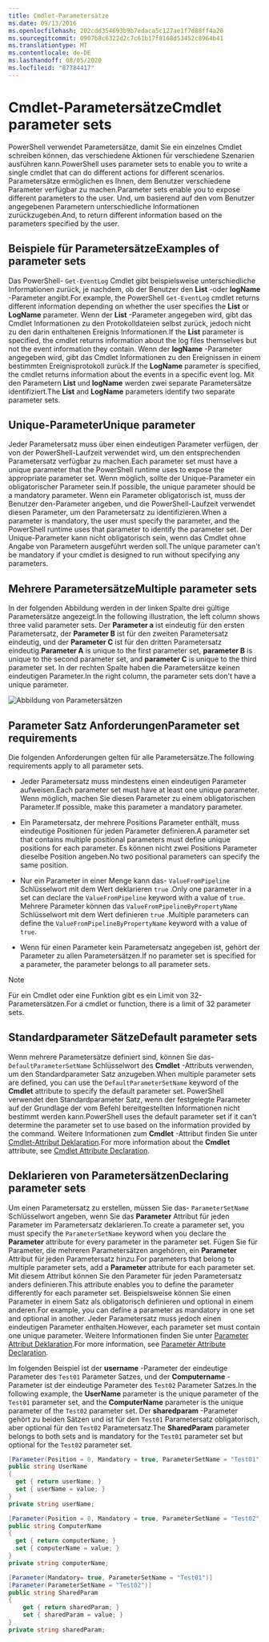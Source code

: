 ```yaml
---
title: Cmdlet-Parametersätze
ms.date: 09/13/2016
ms.openlocfilehash: 202cdd354693b9b7edaca5c127ae1f7d88ff4a28
ms.sourcegitcommit: 0907b8c6322d2c7c61b17f8168d53452c8964b41
ms.translationtype: MT
ms.contentlocale: de-DE
ms.lasthandoff: 08/05/2020
ms.locfileid: "87784417"
---
```

# <a name="cmdlet-parameter-sets"></a><span data-ttu-id="970c7-102">Cmdlet-Parametersätze</span><span class="sxs-lookup"><span data-stu-id="970c7-102">Cmdlet parameter sets</span></span>

<span data-ttu-id="970c7-103">PowerShell verwendet Parametersätze, damit Sie ein einzelnes Cmdlet schreiben können, das verschiedene Aktionen für verschiedene Szenarien ausführen kann.</span><span class="sxs-lookup"><span data-stu-id="970c7-103">PowerShell uses parameter sets to enable you to write a single cmdlet that can do different actions for different scenarios.</span></span> <span data-ttu-id="970c7-104">Parametersätze ermöglichen es Ihnen, dem Benutzer verschiedene Parameter verfügbar zu machen.</span><span class="sxs-lookup"><span data-stu-id="970c7-104">Parameter sets enable you to expose different parameters to the user.</span></span> <span data-ttu-id="970c7-105">Und, um basierend auf den vom Benutzer angegebenen Parametern unterschiedliche Informationen zurückzugeben.</span><span class="sxs-lookup"><span data-stu-id="970c7-105">And, to return different information based on the parameters specified by the user.</span></span>

## <a name="examples-of-parameter-sets"></a><span data-ttu-id="970c7-106">Beispiele für Parametersätze</span><span class="sxs-lookup"><span data-stu-id="970c7-106">Examples of parameter sets</span></span>

<span data-ttu-id="970c7-107">Das PowerShell- `Get-EventLog` Cmdlet gibt beispielsweise unterschiedliche Informationen zurück, je nachdem, ob der Benutzer den **List** -oder **logName** -Parameter angibt.</span><span class="sxs-lookup"><span data-stu-id="970c7-107">For example, the PowerShell `Get-EventLog` cmdlet returns different information depending on whether the user specifies the **List** or **LogName** parameter.</span></span> <span data-ttu-id="970c7-108">Wenn der **List** -Parameter angegeben wird, gibt das Cmdlet Informationen zu den Protokolldateien selbst zurück, jedoch nicht zu den darin enthaltenen Ereignis Informationen.</span><span class="sxs-lookup"><span data-stu-id="970c7-108">If the **List** parameter is specified, the cmdlet returns information about the log files themselves but not the event information they contain.</span></span> <span data-ttu-id="970c7-109">Wenn der **logName** -Parameter angegeben wird, gibt das Cmdlet Informationen zu den Ereignissen in einem bestimmten Ereignisprotokoll zurück.</span><span class="sxs-lookup"><span data-stu-id="970c7-109">If the **LogName** parameter is specified, the cmdlet returns information about the events in a specific event log.</span></span> <span data-ttu-id="970c7-110">Mit den Parametern **List** und **logName** werden zwei separate Parametersätze identifiziert.</span><span class="sxs-lookup"><span data-stu-id="970c7-110">The **List** and **LogName** parameters identify two separate parameter sets.</span></span>

## <a name="unique-parameter"></a><span data-ttu-id="970c7-111">Unique-Parameter</span><span class="sxs-lookup"><span data-stu-id="970c7-111">Unique parameter</span></span>

<span data-ttu-id="970c7-112">Jeder Parametersatz muss über einen eindeutigen Parameter verfügen, der von der PowerShell-Laufzeit verwendet wird, um den entsprechenden Parametersatz verfügbar zu machen.</span><span class="sxs-lookup"><span data-stu-id="970c7-112">Each parameter set must have a unique parameter that the PowerShell runtime uses to expose the appropriate parameter set.</span></span> <span data-ttu-id="970c7-113">Wenn möglich, sollte der Unique-Parameter ein obligatorischer Parameter sein.</span><span class="sxs-lookup"><span data-stu-id="970c7-113">If possible, the unique parameter should be a mandatory parameter.</span></span> <span data-ttu-id="970c7-114">Wenn ein Parameter obligatorisch ist, muss der Benutzer den-Parameter angeben, und die PowerShell-Laufzeit verwendet diesen Parameter, um den Parametersatz zu identifizieren.</span><span class="sxs-lookup"><span data-stu-id="970c7-114">When a parameter is mandatory, the user must specify the parameter, and the PowerShell runtime uses that parameter to identify the parameter set.</span></span> <span data-ttu-id="970c7-115">Der Unique-Parameter kann nicht obligatorisch sein, wenn das Cmdlet ohne Angabe von Parametern ausgeführt werden soll.</span><span class="sxs-lookup"><span data-stu-id="970c7-115">The unique parameter can't be mandatory if your cmdlet is designed to run without specifying any parameters.</span></span>

## <a name="multiple-parameter-sets"></a><span data-ttu-id="970c7-116">Mehrere Parametersätze</span><span class="sxs-lookup"><span data-stu-id="970c7-116">Multiple parameter sets</span></span>

<span data-ttu-id="970c7-117">In der folgenden Abbildung werden in der linken Spalte drei gültige Parametersätze angezeigt.</span><span class="sxs-lookup"><span data-stu-id="970c7-117">In the following illustration, the left column shows three valid parameter sets.</span></span> <span data-ttu-id="970c7-118">Der **Parameter a** ist eindeutig für den ersten Parametersatz, der **Parameter B** ist für den zweiten Parametersatz eindeutig, und der **Parameter C** ist für den dritten Parametersatz eindeutig.</span><span class="sxs-lookup"><span data-stu-id="970c7-118">**Parameter A** is unique to the first parameter set, **parameter B** is unique to the second parameter set, and **parameter C** is unique to the third parameter set.</span></span> <span data-ttu-id="970c7-119">In der rechten Spalte haben die Parametersätze keinen eindeutigen Parameter.</span><span class="sxs-lookup"><span data-stu-id="970c7-119">In the right column, the parameter sets don't have a unique parameter.</span></span>

![Abbildung von Parametersätzen](media/cmdlet-parameter-sets/ps-parametersets.gif)

## <a name="parameter-set-requirements"></a><span data-ttu-id="970c7-121">Parameter Satz Anforderungen</span><span class="sxs-lookup"><span data-stu-id="970c7-121">Parameter set requirements</span></span>

<span data-ttu-id="970c7-122">Die folgenden Anforderungen gelten für alle Parametersätze.</span><span class="sxs-lookup"><span data-stu-id="970c7-122">The following requirements apply to all parameter sets.</span></span>

- <span data-ttu-id="970c7-123">Jeder Parametersatz muss mindestens einen eindeutigen Parameter aufweisen.</span><span class="sxs-lookup"><span data-stu-id="970c7-123">Each parameter set must have at least one unique parameter.</span></span> <span data-ttu-id="970c7-124">Wenn möglich, machen Sie diesen Parameter zu einem obligatorischen Parameter.</span><span class="sxs-lookup"><span data-stu-id="970c7-124">If possible, make this parameter a mandatory parameter.</span></span>

- <span data-ttu-id="970c7-125">Ein Parametersatz, der mehrere Positions Parameter enthält, muss eindeutige Positionen für jeden Parameter definieren.</span><span class="sxs-lookup"><span data-stu-id="970c7-125">A parameter set that contains multiple positional parameters must define unique positions for each parameter.</span></span> <span data-ttu-id="970c7-126">Es können nicht zwei Positions Parameter dieselbe Position angeben.</span><span class="sxs-lookup"><span data-stu-id="970c7-126">No two positional parameters can specify the same position.</span></span>

- <span data-ttu-id="970c7-127">Nur ein Parameter in einer Menge kann das- `ValueFromPipeline` Schlüsselwort mit dem Wert deklarieren `true` .</span><span class="sxs-lookup"><span data-stu-id="970c7-127">Only one parameter in a set can declare the `ValueFromPipeline` keyword with a value of `true`.</span></span>
  <span data-ttu-id="970c7-128">Mehrere Parameter können das `ValueFromPipelineByPropertyName` Schlüsselwort mit dem Wert definieren `true` .</span><span class="sxs-lookup"><span data-stu-id="970c7-128">Multiple parameters can define the `ValueFromPipelineByPropertyName` keyword with a value of `true`.</span></span>

- <span data-ttu-id="970c7-129">Wenn für einen Parameter kein Parametersatz angegeben ist, gehört der Parameter zu allen Parametersätzen.</span><span class="sxs-lookup"><span data-stu-id="970c7-129">If no parameter set is specified for a parameter, the parameter belongs to all parameter sets.</span></span>

> [!NOTE]
> <span data-ttu-id="970c7-130">Für ein Cmdlet oder eine Funktion gibt es ein Limit von 32-Parametersätzen.</span><span class="sxs-lookup"><span data-stu-id="970c7-130">For a cmdlet or function, there is a limit of 32 parameter sets.</span></span>

## <a name="default-parameter-sets"></a><span data-ttu-id="970c7-131">Standardparameter Sätze</span><span class="sxs-lookup"><span data-stu-id="970c7-131">Default parameter sets</span></span>

<span data-ttu-id="970c7-132">Wenn mehrere Parametersätze definiert sind, können Sie das- `DefaultParameterSetName` Schlüsselwort des **Cmdlet** -Attributs verwenden, um den Standardparameter Satz anzugeben.</span><span class="sxs-lookup"><span data-stu-id="970c7-132">When multiple parameter sets are defined, you can use the `DefaultParameterSetName` keyword of the **Cmdlet** attribute to specify the default parameter set.</span></span> <span data-ttu-id="970c7-133">PowerShell verwendet den Standardparameter Satz, wenn der festgelegte Parameter auf der Grundlage der vom Befehl bereitgestellten Informationen nicht bestimmt werden kann.</span><span class="sxs-lookup"><span data-stu-id="970c7-133">PowerShell uses the default parameter set if it can't determine the parameter set to use based on the information provided by the command.</span></span> <span data-ttu-id="970c7-134">Weitere Informationen zum **Cmdlet** -Attribut finden Sie unter [Cmdlet-Attribut Deklaration](./cmdlet-attribute-declaration.md).</span><span class="sxs-lookup"><span data-stu-id="970c7-134">For more information about the **Cmdlet** attribute, see [Cmdlet Attribute Declaration](./cmdlet-attribute-declaration.md).</span></span>

## <a name="declaring-parameter-sets"></a><span data-ttu-id="970c7-135">Deklarieren von Parametersätzen</span><span class="sxs-lookup"><span data-stu-id="970c7-135">Declaring parameter sets</span></span>

<span data-ttu-id="970c7-136">Um einen Parametersatz zu erstellen, müssen Sie das- `ParameterSetName` Schlüsselwort angeben, wenn Sie das **Parameter** Attribut für jeden Parameter im Parametersatz deklarieren.</span><span class="sxs-lookup"><span data-stu-id="970c7-136">To create a parameter set, you must specify the `ParameterSetName` keyword when you declare the **Parameter** attribute for every parameter in the parameter set.</span></span> <span data-ttu-id="970c7-137">Fügen Sie für Parameter, die mehreren Parametersätzen angehören, ein **Parameter** Attribut für jeden Parametersatz hinzu.</span><span class="sxs-lookup"><span data-stu-id="970c7-137">For parameters that belong to multiple parameter sets, add a **Parameter** attribute for each parameter set.</span></span> <span data-ttu-id="970c7-138">Mit diesem Attribut können Sie den Parameter für jeden Parametersatz anders definieren.</span><span class="sxs-lookup"><span data-stu-id="970c7-138">This attribute enables you to define the parameter differently for each parameter set.</span></span> <span data-ttu-id="970c7-139">Beispielsweise können Sie einen Parameter in einem Satz als obligatorisch definieren und optional in einem anderen.</span><span class="sxs-lookup"><span data-stu-id="970c7-139">For example, you can define a parameter as mandatory in one set and optional in another.</span></span> <span data-ttu-id="970c7-140">Jeder Parametersatz muss jedoch einen eindeutigen Parameter enthalten.</span><span class="sxs-lookup"><span data-stu-id="970c7-140">However, each parameter set must contain one unique parameter.</span></span> <span data-ttu-id="970c7-141">Weitere Informationen finden Sie unter [Parameter Attribut Deklaration](parameter-attribute-declaration.md).</span><span class="sxs-lookup"><span data-stu-id="970c7-141">For more information, see [Parameter Attribute Declaration](parameter-attribute-declaration.md).</span></span>

<span data-ttu-id="970c7-142">Im folgenden Beispiel ist der **username** -Parameter der eindeutige Parameter des `Test01` Parameter Satzes, und der **Computername** -Parameter ist der eindeutige Parameter des `Test02` Parameter Satzes.</span><span class="sxs-lookup"><span data-stu-id="970c7-142">In the following example, the **UserName** parameter is the unique parameter of the `Test01` parameter set, and the **ComputerName** parameter is the unique parameter of the `Test02` parameter set.</span></span> <span data-ttu-id="970c7-143">Der **sharedparam** -Parameter gehört zu beiden Sätzen und ist für den `Test01` Parametersatz obligatorisch, aber optional für den `Test02` Parametersatz.</span><span class="sxs-lookup"><span data-stu-id="970c7-143">The **SharedParam** parameter belongs to both sets and is mandatory for the `Test01` parameter set but optional for the `Test02` parameter set.</span></span>

```csharp
[Parameter(Position = 0, Mandatory = true, ParameterSetName = "Test01")]
public string UserName
{
  get { return userName; }
  set { userName = value; }
}
private string userName;

[Parameter(Position = 0, Mandatory = true, ParameterSetName = "Test02")]
public string ComputerName
{
  get { return computerName; }
  set { computerName = value; }
}
private string computerName;

[Parameter(Mandatory= true, ParameterSetName = "Test01")]
[Parameter(ParameterSetName = "Test02")]
public string SharedParam
{
    get { return sharedParam; }
    set { sharedParam = value; }
}
private string sharedParam;
```
